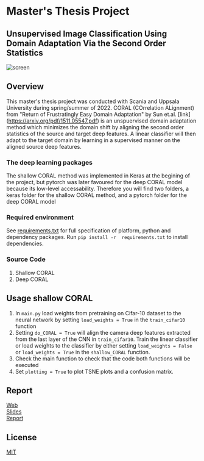 # Master's Thesis Project
## Unsupervised Image Classification Using Domain Adaptation Via the Second Order Statistics
![screen](misc/screen.png)

## Overview
This master's thesis project was conducted with Scania and Uppsala University during spring/summer of 2022.
CORAL (COrrelation ALignment) from "Return of Frustratingly Easy Domain Adaptation" by Sun et.al. [link] (https://arxiv.org/pdf/1511.05547.pdf) is an unspuervised domain adaptation method which minimizes the domain shift
by aligning the second order statistics of the source and target deep features. A linear classifier will then
adapt to the target domain by learning in a supervised manner on the aligned source deep features.

### The deep learning packages
The shallow CORAL method was implemented in Keras at the begining of the project, but pytorch was later favoured
for the deep CORAL model because its low-level accessability. Therefore you will find two folders, a keras folder
for the shallow CORAL method, and a pytorch folder for the deep CORAL model

### Required environment
See [requirements.txt](requirements.txt) for full specification of 
platform, python and dependency packages. Run `pip install -r 
requirements.txt` to install dependencies.

### Source Code
1. Shallow CORAL
2. Deep CORAL

## Usage shallow CORAL
1) In `main.py` load weights from pretraining on Cifar-10 dataset to the neural network by setting `load_weights = True` in the `train_cifar10` function
2) Setting `do_CORAL = True` will align the camera deep features extracted from the last layer of the CNN in `train_cifar10`. Train the linear classifier or load weights to the classifier by either setting `load_weights = False` or `load_weights = True` in the `shallow_CORAL` function. 
3) Check the main function to check that the code both functions will be executed
4) Set `plotting = True` to plot TSNE plots and a confusion matrix.
## Report

[Web](http://35.227.117.218/)  
[Slides](https://docs.google.com/presentation/d/e/2PACX-1vT5Qs8ly5csvfrqpafVQ4H0pQTr0U1S1XYF1gudEBVSxXaMwgUgVN4zEBDhO11j3d2Td7VmJ_PK6VGJ/pub?start=false&loop=false&delayms=3000)  
[Report](misc/articlix-final-report.pdf)

## License

[MIT](LICENSE)
